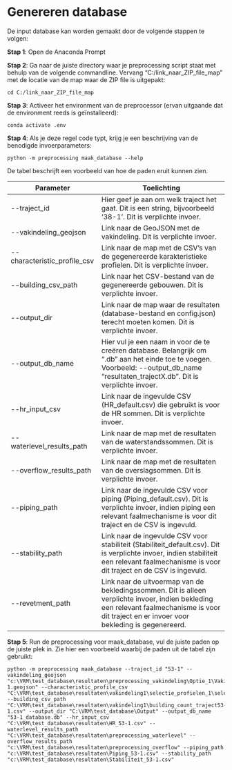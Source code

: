 # Genereren database

De input database kan worden gemaakt door de volgende stappen te volgen: 

**Stap 1**: Open de Anaconda Prompt

**Stap 2**:	Ga naar de juiste directory waar je preprocessing script staat met behulp van de volgende commandline. Vervang “C:/link_naar_ZIP_file_map” met de locatie van de map waar de ZIP file is uitgepakt:
```
cd C:/link_naar_ZIP_file_map
```

**Stap 3**:	Activeer het environment van de preprocessor (ervan uitgaande dat de environment reeds is geïnstalleerd):
```
conda activate .env
```
**Stap 4**:	Als je deze regel code typt, krijg je een beschrijving van de benodigde invoerparameters:
```
python -m preprocessing maak_database --help
```


De tabel beschrijft een voorbeeld van hoe de paden eruit kunnen zien.


| Parameter     	 | 	Toelichting           |
|---------|-------------|
| --traject_id|Hier geef je aan om welk traject het gaat. Dit is een string, bijvoorbeeld ‘38-1’. Dit is verplichte invoer.|
|--vakindeling_geojson |Link naar de GeoJSON met de vakindeling. Dit is verplichte invoer.|
|--characteristic_profile_csv |Link naar de map met de CSV’s van de gegenereerde karakteristieke profielen. Dit is verplichte invoer.|
|--building_csv_path |Link naar het CSV-bestand van de gegenereerde gebouwen. Dit is verplichte invoer.|
|--output_dir |Link naar de map waar de resultaten (database-bestand en config.json) terecht moeten komen. Dit is verplichte invoer.|
|--output_db_name |Hier vul je een naam in voor de te creëren database. Belangrijk om “.db” aan het einde toe te voegen. Voorbeeld: --output_db_name “resultaten_trajectX.db”. Dit is verplichte invoer.|
|--hr_input_csv |Link naar de ingevulde CSV (HR_default.csv) die gebruikt is voor de HR sommen. Dit is verplichte invoer.|
|--waterlevel_results_path |Link naar de map met de resultaten van de waterstandssommen. Dit is verplichte invoer.|
|--overflow_results_path	|Link naar de map met de resultaten van de overslagsommen. Dit is verplichte invoer.|
|--piping_path	|Link naar de ingevulde CSV voor piping (Piping_default.csv). Dit is verplichte invoer, indien piping een relevant faalmechanisme is voor dit traject en de CSV is ingevuld.|
|--stability_path	|Link naar de ingevulde CSV voor stabiliteit (Stabiliteit_default.csv). Dit is verplichte invoer, indien stabiliteit een relevant faalmechanisme is voor dit traject en de CSV is ingevuld.|
|--revetment_path	|Link naar de uitvoermap van de bekledingssommen. Dit is alleen verplichte invoer, indien bekleding een relevant faalmechanisme is voor dit traject en er invoer voor bekleding is gegenereerd.|



**Stap 5**:	Run de preprocessing voor maak_database, vul de juiste paden op de juiste plek in. Zie hier een voorbeeld waarbij de paden uit de tabel zijn gebruikt:
```
python -m preprocessing maak_database --traject_id "53-1" --vakindeling_geojson "c:\VRM\test_database\resultaten\preprocessing_vakindeling\Optie_1\Vakindeling_53-1.geojson" --characteristic_profile_csv "C:\VRM\test_database\resultaten\vakindeling1\selectie_profielen_1\selected_profiles.csv" --building_csv_path "C:\VRM\test_database\resultaten\vakindeling1\building_count_traject53-1.csv" --output_dir "C:\VRM\test_database\Output" --output_db_name "53-1_database.db" --hr_input_csv "C:\VRM\test_database\resultaten\HR_53-1.csv" --waterlevel_results_path "C:\VRM\test_database\resultaten\preprocessing_waterlevel" --overflow_results_path "c:\VRM\test_database\resultaten\preprocessing_overflow" --piping_path "c:\VRM\test_database\resultaten\Piping_53-1.csv" --stability_path "c:\VRM\test_database\resultaten\Stabiliteit_53-1.csv"
```